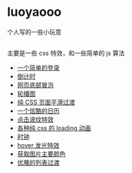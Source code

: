 <!--
 * @Author: luoyaooo
 * @Date: 2021-02-07 11:25:26
 * @LastEditors: luoyaooo
 * @LastEditTime: 2023-07-24 14:25:27
-->

# luoyaooo

个人写的一些小玩意

##

主要是一些 css 特效，和一些简单的 js 算法

- <a href="https://roweyao.github.io/luoyaooo/demo/%E4%B8%80%E4%B8%AA%E7%82%AB%E9%85%B7%E7%9A%84%E7%99%BB%E5%BD%95%E8%A1%A8%E5%8D%95/demo.html">一个简单的登录</a>
- <a href="https://roweyao.github.io/luoyaooo/demo/%E5%80%92%E8%AE%A1%E6%97%B6/demo.html">倒计时</a>
- <a href="https://roweyao.github.io/luoyaooo/demo/%E5%BA%95%E9%83%A8%E5%86%92%E6%B3%A1%E7%89%B9%E6%95%88/demo.html">网页底部冒泡</a>
- <a href="https://roweyao.github.io/luoyaooo/demo/%E8%BD%AE%E6%92%AD%E5%9B%BE/demo.html">轮播图</a>
- <a href="https://roweyao.github.io/luoyaooo/demo/%E7%BA%AFCSS%E9%A1%B5%E9%9D%A2%E5%B9%B3%E6%BB%91%E8%BF%87%E6%B8%A1%E6%95%88%E6%9E%9C/demo.html">纯 CSS 页面平滑过渡</a>
- <a href="https://roweyao.github.io/luoyaooo/demo/%E4%B8%80%E4%B8%AA%E7%82%AB%E9%85%B7%E7%9A%84%E6%97%A5%E6%9C%9F%E9%80%89%E6%8B%A9%E5%99%A8/demo.html">一个炫酷的日历</a>
- <a href="https://roweyao.github.io/luoyaooo/demo/%E7%82%B9%E5%87%BB%E6%B3%A2%E7%BA%B9%E7%89%B9%E6%95%88/demo.html">点击波纹特效</a>
- <a href="https://roweyao.github.io/luoyaooo/demo/loading/demo.html">各种纯 css 的 loading 动画</a>
- <a href="https://roweyao.github.io/luoyaooo/demo/%E6%97%B6%E9%92%9F/demo.html">时钟</a>
- <a href="https://roweyao.github.io/luoyaooo/demo/hover%E5%8F%91%E5%85%89%E7%89%B9%E6%95%88/demo.html">hover 发光特效</a>
- <a href="https://roweyao.github.io/luoyaooo/demo/%E8%8E%B7%E5%8F%96%E5%9B%BE%E7%89%87%E4%B8%BB%E8%A6%81%E9%A2%9C%E8%89%B2/demo.html">获取图片主要颜色</a>
- <a href="https://roweyao.github.io/luoyaooo/demo/%E4%BC%98%E9%9B%85%E7%9A%84%E5%88%97%E8%A1%A8%E8%BF%87%E6%B8%A1/demo.html">优雅的列表过渡</a>
